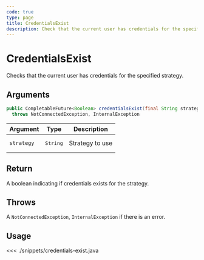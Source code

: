 ```yaml
---
code: true
type: page
title: CredentialsExist
description: Check that the current user has credentials for the specified strategy.
---
```


# CredentialsExist

Checks that the current user has credentials for the specified strategy.

## Arguments

```java
public CompletableFuture<Boolean> credentialsExist(final String strategy)
  throws NotConnectedException, InternalException
```

| Argument   | Type              | Description     |
|------------|-------------------|-----------------|
| `strategy` | <pre>String</pre> | Strategy to use |

## Return

A boolean indicating if credentials exists for the strategy.

## Throws

A `NotConnectedException`, `InternalException` if there is an error.

## Usage

<<< ./snippets/credentials-exist.java